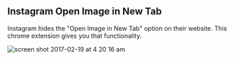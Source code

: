 ## Instagram Open Image in New Tab

Instagram hides the "Open Image in New Tab" option on their website. This chrome extension gives you that functionality. 

![screen shot 2017-02-19 at 4 20 16 am](https://cloud.githubusercontent.com/assets/7637700/23102246/ce78c0d2-f65a-11e6-9b88-537742632246.png)
